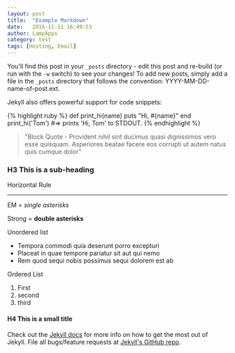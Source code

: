 ```yaml
---
layout: post
title:  "Example Markdown"
date:   2016-11-11 16:49:53
author: LampApps
category: test
tags: [Hosting, Email]
---
```


You'll find this post in your `_posts` directory - edit this post and re-build (or run with the `-w` switch) to see your changes!
To add new posts, simply add a file in the `_posts` directory that follows the convention: YYYY-MM-DD-name-of-post.ext.

Jekyll also offers powerful support for code snippets:

{% highlight ruby %}
def print_hi(name)
  puts "Hi, #{name}"
end
print_hi('Tom')
#=> prints 'Hi, Tom' to STDOUT.
{% endhighlight %}

<!--more-->

> "Block Quote - Provident nihil sint ducimus quasi dignissimos vero esse quisquam. Asperiores beatae facere eos corrupti ut autem natus quis cumque dolor"

### H3 This is a sub-heading

Horizontal Rule

- - -

EM = *single asterisks*

Strong = **double asterisks**


Unordered list

* Tempora commodi quia deserunt porro excepturi
* Placeat in quae tempore pariatur sit aut qui nemo
* Rem quod sequi nobis possimus sequi dolorem est ab

Ordered List

1. First
2. second
3. third

#### H4 This is a small title

Check out the [Jekyll docs][jekyll] for more info on how to get the most out of Jekyll. File all bugs/feature requests at [Jekyll's GitHub repo][jekyll-gh].

[jekyll-gh]: https://github.com/mojombo/jekyll
[jekyll]:    http://jekyllrb.com
